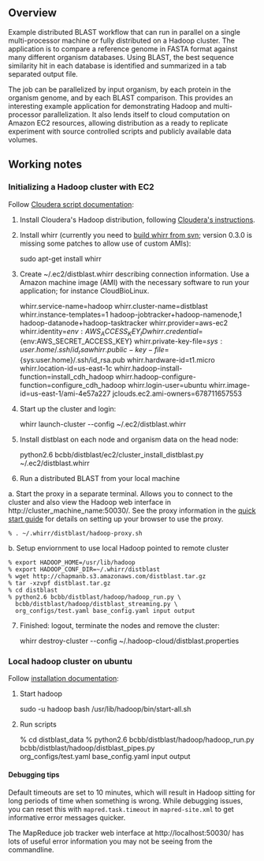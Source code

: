 ## Overview

Example distributed BLAST workflow that can run in parallel on a single
multi-processor machine or fully distributed on a Hadoop cluster. The
application is to compare a reference genome in FASTA format against many
different organism databases. Using BLAST, the best sequence similarity
hit in each database is identified and summarized in a tab separated output
file.

The job can be parallelized by input organism, by each protein in the organism
genome, and by each BLAST comparison. This provides an interesting example
application for demonstrating Hadoop and multi-processor parallelization. It
also lends itself to cloud computation on Amazon EC2 resources, allowing
distribution as a ready to replicate experiment with source controlled
scripts and publicly available data volumes.

## Working notes

### Initializing a Hadoop cluster with EC2

Follow [Cloudera script documentation][1]:

1. Install Cloudera's Hadoop distribution, following [Cloudera's instructions][3].

2. Install whirr (currently you need to [build whirr from svn][1a];
   version 0.3.0 is missing some patches to allow use of custom AMIs):

    sudo apt-get install whirr

3. Create ~/.ec2/distblast.whirr describing connection information.
   Use a Amazon machine image (AMI) with the necessary software to
   run your application; for instance CloudBioLinux.

    whirr.service-name=hadoop
    whirr.cluster-name=distblast
    whirr.instance-templates=1 hadoop-jobtracker+hadoop-namenode,1 hadoop-datanode+hadoop-tasktracker
    whirr.provider=aws-ec2
    whirr.identity=${env:AWS_ACCESS_KEY_ID}
    whirr.credential=${env:AWS_SECRET_ACCESS_KEY}
    whirr.private-key-file=${sys:user.home}/.ssh/id_rsa
    whirr.public-key-file=${sys:user.home}/.ssh/id_rsa.pub
    whirr.hardware-id=t1.micro
    whirr.location-id=us-east-1c
    whirr.hadoop-install-function=install_cdh_hadoop
    whirr.hadoop-configure-function=configure_cdh_hadoop
    whirr.login-user=ubuntu
    whirr.image-id=us-east-1/ami-4e57a227
    jclouds.ec2.ami-owners=678711657553

4. Start up the cluster and login:

    whirr launch-cluster --config ~/.ec2/distblast.whirr

5. Install distblast on each node and organism data on the head node:

    python2.6 bcbb/distblast/ec2/cluster_install_distblast.py ~/.ec2/distblast.whirr

6. Run a distributed BLAST from your local machine

 a. Start the proxy in a separate terminal. Allows you to connect to
 the cluster and also view the Hadoop web interface in
 http://cluster_machine_name:50030/. See the proxy information in the
 [quick start guide][4] for details on setting up your browser to use
 the proxy.

    % . ~/.whirr/distblast/hadoop-proxy.sh

 b. Setup enviornment to use local Hadoop pointed to remote cluster

    % export HADOOP_HOME=/usr/lib/hadoop
    % export HADOOP_CONF_DIR=~/.whirr/distblast
    % wget http://chapmanb.s3.amazonaws.com/distblast.tar.gz
    % tar -xzvpf distblast.tar.gz
    % cd distblast
    % python2.6 bcbb/distblast/hadoop/hadoop_run.py \
      bcbb/distblast/hadoop/distblast_streaming.py \
      org_configs/test.yaml base_config.yaml input output

7. Finished: logout, terminate the nodes and remove the cluster:

    whirr destroy-cluster --config ~/.hadoop-cloud/distblast.properties

[1]: https://wiki.cloudera.com/display/DOC/Whirr+Installation
[1a]: https://cwiki.apache.org/confluence/display/WHIRR/How+To+Contribute
[3]: https://wiki.cloudera.com/display/DOC/Hadoop+Installation+(CDH3)
[4]: http://incubator.apache.org/whirr/quick-start-guide.html

### Local hadoop cluster on ubuntu

Follow [installation documentation][2]:

1. Start hadoop

    sudo -u hadoop bash
    /usr/lib/hadoop/bin/start-all.sh

2. Run scripts

    % cd distblast_data
    % python2.6 bcbb/distblast/hadoop/hadoop_run.py \
      bcbb/distblast/hadoop/distblast_pipes.py \
      org_configs/test.yaml base_config.yaml input output

#### Debugging tips

Default timeouts are set to 10 minutes, which will result in Hadoop
sitting for long periods of time when something is wrong. While
debugging issues, you can reset this with `mapred.task.timeout` in
`mapred-site.xml` to get informative error messages quicker.

The MapReduce job tracker web interface at http://localhost:50030/ has
lots of useful error information you may not be seeing from the
commandline.

[2]: http://www.michael-noll.com/wiki/Running_Hadoop_On_Ubuntu_Linux_(Single-Node_Cluster)
